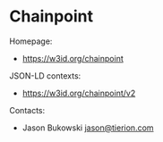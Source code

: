 Chainpoint
===

Homepage:
* https://w3id.org/chainpoint

JSON-LD contexts:
* https://w3id.org/chainpoint/v2

Contacts: 
* Jason Bukowski <jason@tierion.com>
